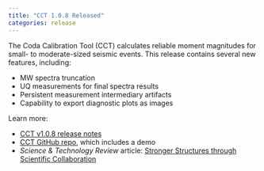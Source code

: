 ```yaml
---
title: "CCT 1.0.8 Released"
categories: release
---
```


The Coda Calibration Tool (CCT) calculates reliable moment magnitudes for small- to moderate-sized seismic events. This release contains several new features, including:

- MW spectra truncation
- UQ measurements for final spectra results
- Persistent measurement intermediary artifacts
- Capability to export diagnostic plots as images

Learn more:

- [CCT v1.0.8 release notes](https://github.com/LLNL/coda-calibration-tool/releases/tag/1.0.8)
- [CCT GitHub repo](https://github.com/LLNL/coda-calibration-tool), which includes a demo
- *Science & Technology Review* article: [Stronger Structures through Scientific Collaboration](https://str.llnl.gov/2018-10/gok)
